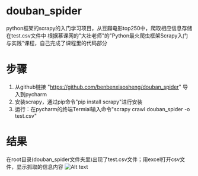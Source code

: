 # douban_spider
python框架的scrapy的入门学习项目，从豆瓣电影top250中，爬取相应信息存储在test.csv文件中
根据慕课网的"大壮老师"的"Python最火爬虫框架Scrapy入门与实践"课程，自己完成了课程里的代码部分

# 步骤
1. 从github链接 "https://github.com/benbenxiaosheng/douban_spider" 导入到pycharm
2. 安装scrapy，通过pip命令"pip install scrapy"进行安装
3. 运行：在pycharm的终端Termial输入命令"scrapy crawl douban_spider -o test.csv"

# 结果
在root目录(douban_spider文件夹里)出现了test.csv文件；用excel打开csv文件，显示抓取的信息内容
![Alt text](https://github.com/benbenxiaosheng/douban_spider/blob/master/QQ%E5%9B%BE%E7%89%8720200708221323.png)

